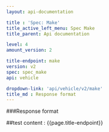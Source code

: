 ```yaml
---
layout: api-documentation

title : 'Spec: Make'
title_active_left_menu: Spec Make
title_parent: Api documentation

level: 4
amount_version: 2

title-endpoint: make
version: v2
spec: spec_make
api: vehicle

dropdown-link: 'api/vehicle/v2/make'
title_md : Response format
---
```


###Response format

##test content : {{page.title-endpoint}} 
